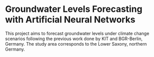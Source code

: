 # Groundwater Levels Forecasting with Artificial Neural Networks
This project aims to forecast groundwater levels under climate change scenarios following the previous work done by KIT and BGR-Berlin, Germany.
The study area corresponds to the Lower Saxony, northern Germany. 



